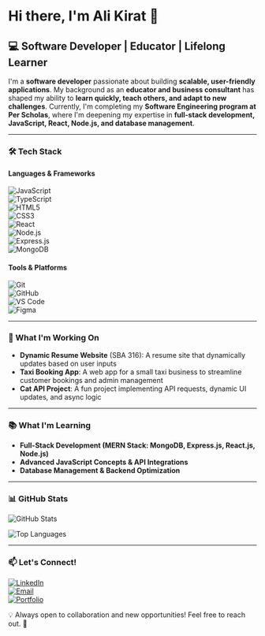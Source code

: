 # Hi there, I'm Ali Kirat 👋

## 💻 Software Developer | Educator | Lifelong Learner

I'm a **software developer** passionate about building **scalable, user-friendly applications**. My background as an **educator and business consultant** has shaped my ability to **learn quickly, teach others, and adapt to new challenges**. Currently, I'm completing my **Software Engineering program at Per Scholas**, where I'm deepening my expertise in **full-stack development, JavaScript, React, Node.js, and database management**.

---

### 🛠️ Tech Stack  

#### **Languages & Frameworks**  
![JavaScript](https://img.shields.io/badge/JavaScript-F7DF1E?style=for-the-badge&logo=javascript&logoColor=black)  
![TypeScript](https://img.shields.io/badge/TypeScript-3178C6?style=for-the-badge&logo=typescript&logoColor=white)  
![HTML5](https://img.shields.io/badge/HTML5-E34F26?style=for-the-badge&logo=html5&logoColor=white)  
![CSS3](https://img.shields.io/badge/CSS3-1572B6?style=for-the-badge&logo=css3&logoColor=white)  
![React](https://img.shields.io/badge/React-61DAFB?style=for-the-badge&logo=react&logoColor=black)  
![Node.js](https://img.shields.io/badge/Node.js-339933?style=for-the-badge&logo=nodedotjs&logoColor=white)  
![Express.js](https://img.shields.io/badge/Express.js-000000?style=for-the-badge&logo=express&logoColor=white)  
![MongoDB](https://img.shields.io/badge/MongoDB-4EA94B?style=for-the-badge&logo=mongodb&logoColor=white)  

#### **Tools & Platforms**  
![Git](https://img.shields.io/badge/Git-F05032?style=for-the-badge&logo=git&logoColor=white)  
![GitHub](https://img.shields.io/badge/GitHub-181717?style=for-the-badge&logo=github&logoColor=white)  
![VS Code](https://img.shields.io/badge/VS%20Code-007ACC?style=for-the-badge&logo=visual-studio-code&logoColor=white)  
![Figma](https://img.shields.io/badge/Figma-F24E1E?style=for-the-badge&logo=figma&logoColor=white)  

---

### 🔭 What I'm Working On  
- **Dynamic Resume Website** (SBA 316): A resume site that dynamically updates based on user inputs  
- **Taxi Booking App**: A web app for a small taxi business to streamline customer bookings and admin management  
- **Cat API Project**: A fun project implementing API requests, dynamic UI updates, and async logic  

---

### 📚 What I'm Learning  
- **Full-Stack Development (MERN Stack: MongoDB, Express.js, React.js, Node.js)**  
- **Advanced JavaScript Concepts & API Integrations**  
- **Database Management & Backend Optimization**  

---

### 📊 GitHub Stats  
![GitHub Stats](https://github-readme-stats.vercel.app/api?username=alikirat-dev&show_icons=true&theme=tokyonight)  

![Top Languages](https://github-readme-stats.vercel.app/api/top-langs/?username=alikirat-dev&layout=compact&theme=tokyonight)  

---

### 📫 Let's Connect!  
[![LinkedIn](https://img.shields.io/badge/LinkedIn-0077B5?style=for-the-badge&logo=linkedin&logoColor=white)](https://www.linkedin.com/in/ali-kirat/)  
[![Email](https://img.shields.io/badge/Email-D14836?style=for-the-badge&logo=gmail&logoColor=white)](mailto:alikirat.dev@gmail.com)  
[![Portfolio](https://img.shields.io/badge/Portfolio-FF5722?style=for-the-badge&logo=Google-Chrome&logoColor=white)](https://alikirat.dev)  

💡 Always open to collaboration and new opportunities! Feel free to reach out. 🚀
